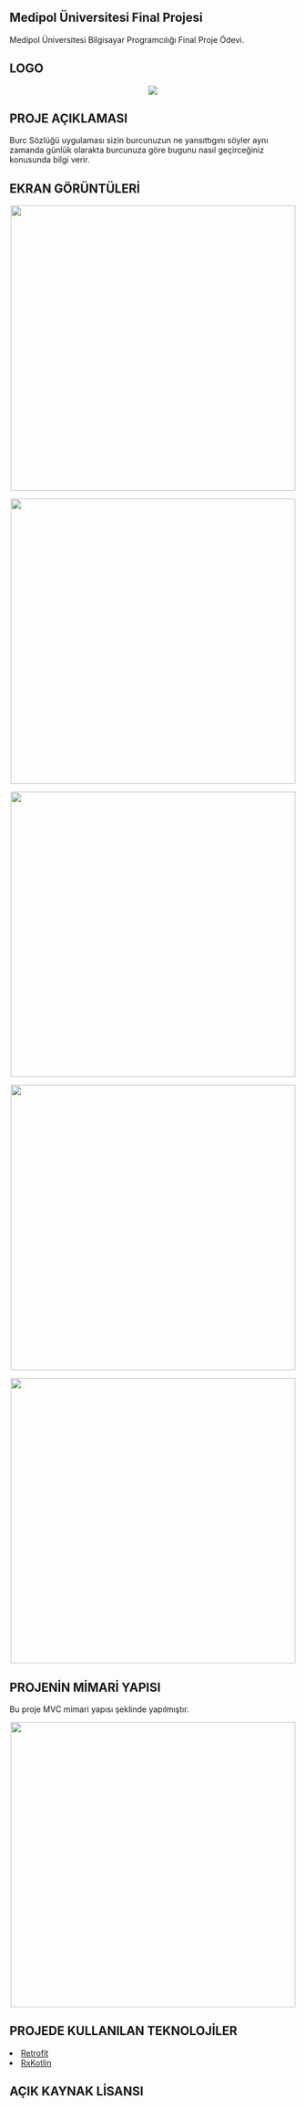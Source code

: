 ## Medipol Üniversitesi Final Projesi
Medipol Üniversitesi Bilgisayar Programcılığı Final Proje Ödevi.

## LOGO
<p align="center"><img src="https://raw.githubusercontent.com/antonygulce/BurcSozlugu2/master/app/src/main/res/mipmap-xxxhdpi/ic_launcher.png "/>
</p>

## PROJE AÇIKLAMASI 
Burc Sözlüğü uygulaması sizin burcunuzun ne yansıttıgını söyler aynı zamanda günlük olarakta burcunuza göre bugunu nasıl geçirceğiniz konusunda bilgi verir.

## EKRAN GÖRÜNTÜLERİ

<p align="center"><img src="https://raw.githubusercontent.com/antonygulce/BurcSozlugu2/master/screens/EkranGörüntüsü1.png "  height ="500"/></p>

<p align="center"><img src="https://raw.githubusercontent.com/antonygulce/BurcSozlugu2/master/screens/EkranGörüntüsü2.png "  height ="500"/></p>

<p align="center"><img src="https://raw.githubusercontent.com/antonygulce/BurcSozlugu2/master/screens/EkranGörüntüsü3.png "  height ="500" /></p>

<p align="center"><img src="https://raw.githubusercontent.com/antonygulce/BurcSozlugu2/master/screens/EkranGörüntüsü4.png "  height ="500" /></p>

<p align="center"><img src="https://raw.githubusercontent.com/antonygulce/BurcSozlugu2/master/screens/EkranGörüntüsü5.png "  height ="500" /></p>


## PROJENİN MİMARİ YAPISI
Bu proje MVC mimari yapısı şeklinde yapılmıştır.

 
 <p align="center"><img src="https://raw.githubusercontent.com/antonygulce/h5190008antonygulce/main/mimariyapi.png "  height ="500"/></p>
 
 
 ## PROJEDE KULLANILAN TEKNOLOJİLER
 
 
  
  <li><a href="https://square.github.io/retrofit/">Retrofit</a></li>
  <li><a href="https://github.com/ReactiveX/RxKotlin">RxKotlin</a></li>
   
 ## AÇIK KAYNAK LİSANSI
  
